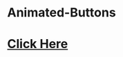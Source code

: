 # Animated-Buttons

<h1> <a href="https://zahidhasan-seo.github.io/Animated-Buttons/">Click Here</a> </h1>

